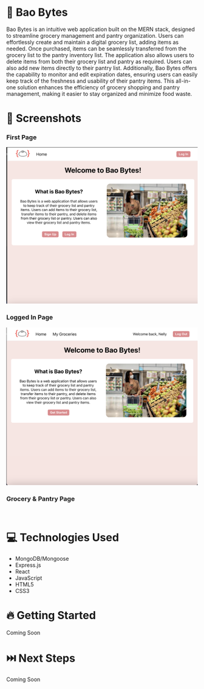 # :dumpling: Bao Bytes

Bao Bytes is an intuitive web application built on the MERN stack, designed to streamline grocery management and pantry organization. Users can effortlessly create and maintain a digital grocery list, adding items as needed. Once purchased, items can be seamlessly transferred from the grocery list to the pantry inventory list. The application also allows users to delete items from both their grocery list and pantry as required. Users can also add new items directly to their pantry list. Additionally, Bao Bytes offers the capability to monitor and edit expiration dates, ensuring users can easily keep track of the freshness and usability of their pantry items. This all-in-one solution enhances the efficiency of grocery shopping and pantry management, making it easier to stay organized and minimize food waste.

# :camera_flash: Screenshots

  ### First Page
<img src='/public/FirstPage.png' >

  ### Logged In Page
<img src='/public/LoginInHomePage.png'>

  ### Grocery & Pantry Page
<img src='' >

# :computer: Technologies Used

- MongoDB/Mongoose
- Express.js
- React
- JavaScript
- HTML5
- CSS3

# :fire: Getting Started

Coming Soon

# :next_track_button: Next Steps

Coming Soon
